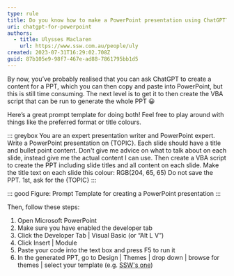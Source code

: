 ```yaml
---
type: rule
title: Do you know how to make a PowerPoint presentation using ChatGPT?
uri: chatgpt-for-powerpoint
authors:
  - title: Ulysses Maclaren
    url: https://www.ssw.com.au/people/uly
created: 2023-07-31T16:29:02.708Z
guid: 87b105e9-98f7-467e-ad88-7861795bb1d5
---
```

By now, you’ve probably realised that you can ask ChatGPT to create a content for a PPT, which you can then copy and paste into PowerPoint, but this is still time consuming. The next level is to get it to then create the VBA script that can be run to generate the whole PPT 😀

Here’s a great prompt template for doing both! Feel free to play around with things like the preferred format or title colours.

<!--endintro-->

::: greybox
You are an expert presentation writer and PowerPoint expert.
Write a PowerPoint presentation on {TOPIC}. 
Each slide should have a title and bullet point content. 
Don't give me advice on what to talk about on each slide, instead give me the actual content I can use. 
Then create a VBA script to create the PPT including slide titles and all content on each slide. 
Make the title text on each slide this colour: RGB(204, 65, 65)
Do not save the PPT.
1st, ask for the {TOPIC}
:::

::: good
Figure: Prompt Template for creating a PowerPoint presentation
:::

Then, follow these steps:

1. Open Microsoft PowerPoint
2. Make sure you have enabled the developer tab
3. Click the Developer Tab | Visual Basic (or “Alt L V”)
4. Click Insert | Module
5. Paste your code into the text box and press F5 to run it
6. In the generated PPT, go to Design | Themes | drop down | browse for themes | select your template (e.g. [SSW's one](https://sswcom.sharepoint.com/:p:/r/sites/SSWConsulting/_layouts/15/Doc.aspx?sourcedoc=%7B275B5E36-A239-40E2-B5BC-637256472E25%7D&file=6.%20SSW%20Presentation%20Template.pptx&action=edit&mobileredirect=true&DefaultItemOpen=1))